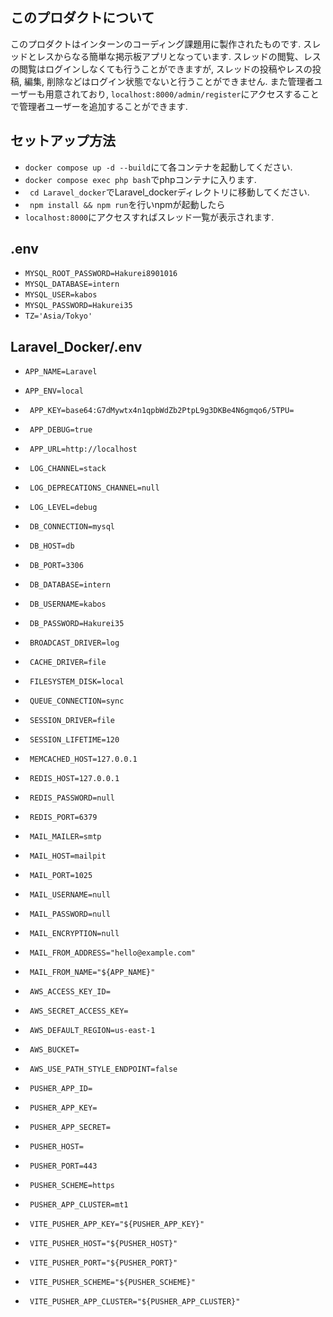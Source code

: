 ## このプロダクトについて
このプロダクトはインターンのコーディング課題用に製作されたものです.
スレッドとレスからなる簡単な掲示板アプリとなっています.
スレッドの閲覧、レスの閲覧はログインしなくても行うことができますが, スレッドの投稿やレスの投稿, 編集, 削除などはログイン状態でないと行うことができません.
また管理者ユーザーも用意されており, ` localhost:8000/admin/register `にアクセスすることで管理者ユーザーを追加することができます.

## セットアップ方法

- ` docker compose up -d --build `にて各コンテナを起動してください.
- ` docker compose exec php bash `でphpコンテナに入ります.
- ` cd Laravel_docker`でLaravel_dockerディレクトリに移動してください.
- ` npm install && npm run`を行いnpmが起動したら
- ` localhost:8000 `にアクセスすればスレッド一覧が表示されます.

## .env

- ` MYSQL_ROOT_PASSWORD=Hakurei8901016 `
- ` MYSQL_DATABASE=intern `
- ` MYSQL_USER=kabos `
- ` MYSQL_PASSWORD=Hakurei35 `
- ` TZ='Asia/Tokyo' `

## Laravel_Docker/.env

- ` APP_NAME=Laravel `
- ` APP_ENV=local `
- ` APP_KEY=base64:G7dMywtx4n1qpbWdZb2PtpL9g3DKBe4N6gmqo6/5TPU=`
- ` APP_DEBUG=true`
- ` APP_URL=http://localhost`

- ` LOG_CHANNEL=stack`
- ` LOG_DEPRECATIONS_CHANNEL=null`
- ` LOG_LEVEL=debug`

- ` DB_CONNECTION=mysql`
- ` DB_HOST=db`
- ` DB_PORT=3306`
- ` DB_DATABASE=intern`
- ` DB_USERNAME=kabos`
- ` DB_PASSWORD=Hakurei35`

- ` BROADCAST_DRIVER=log`
- ` CACHE_DRIVER=file`
- ` FILESYSTEM_DISK=local`
- ` QUEUE_CONNECTION=sync`
- ` SESSION_DRIVER=file`
- ` SESSION_LIFETIME=120`
- ` MEMCACHED_HOST=127.0.0.1`

- ` REDIS_HOST=127.0.0.1`
- ` REDIS_PASSWORD=null`
- ` REDIS_PORT=6379`

- ` MAIL_MAILER=smtp`
- ` MAIL_HOST=mailpit`
- ` MAIL_PORT=1025`
- ` MAIL_USERNAME=null`
- ` MAIL_PASSWORD=null`
- ` MAIL_ENCRYPTION=null`
- ` MAIL_FROM_ADDRESS="hello@example.com"`
- ` MAIL_FROM_NAME="${APP_NAME}"`

- ` AWS_ACCESS_KEY_ID=`
- ` AWS_SECRET_ACCESS_KEY=`
- ` AWS_DEFAULT_REGION=us-east-1`
- ` AWS_BUCKET=`
- ` AWS_USE_PATH_STYLE_ENDPOINT=false`

- ` PUSHER_APP_ID=`
- ` PUSHER_APP_KEY=`
- ` PUSHER_APP_SECRET=`
- ` PUSHER_HOST=`
- ` PUSHER_PORT=443`
- ` PUSHER_SCHEME=https`
- ` PUSHER_APP_CLUSTER=mt1`

- ` VITE_PUSHER_APP_KEY="${PUSHER_APP_KEY}"`
- ` VITE_PUSHER_HOST="${PUSHER_HOST}"`
- ` VITE_PUSHER_PORT="${PUSHER_PORT}"`
- ` VITE_PUSHER_SCHEME="${PUSHER_SCHEME}"`
- ` VITE_PUSHER_APP_CLUSTER="${PUSHER_APP_CLUSTER}"`